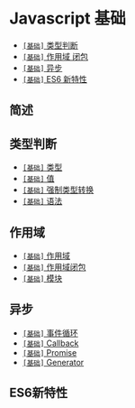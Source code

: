 # Javascript 基础

* [`[基础]` 类型判断](./Js.md#类型判断)
* [`[基础]` 作用域 闭包](./Js.md#作用域)
* [`[基础]` 异步](./Js.md#异步)
* [`[基础]` ES6 新特性](./Js.md#ES6新特性)

## 简述
## 类型判断
* [`[基础]` 类型](./js-类型.md)
* [`[基础]` 值](./js-值.md)
* [`[基础]` 强制类型转换](./js-强制类型转换.md)
* [`[基础]` 语法](./js-语法.md)

## 作用域
* [`[基础]` 作用域](./js-作用域.md)
* [`[基础]` 作用域闭包](./js-作用域闭包.md)
* [`[基础]` 模块](./js-模块.md)

## 异步
* [`[基础]` 事件循环](./js-事件循环.md)
* [`[基础]` Callback](./js-Callback.md)
* [`[基础]` Promise](./js-Promise.md)
* [`[基础]` Generator](./js-Generator.md)
## ES6新特性